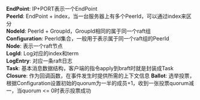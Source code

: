 **EndPoint**: IP+PORT表示一个EndPoint  
**PeerId**: EndPoint + index，当一台服务器上有多个PeerId，可以通过index来区分   
**NodeId**: PeerId + GroupId，GroupId相同的属于同一个raft组  
**Configuration**: PeerId集合，一般用于表示属于同一个raft组的PeerId  
**Node**: 表示一个raft节点  
**LogId**: Log对应的index和term  
**LogEntry**: 对应一条raft日志  
**Task**: 基本消息数据结构，客户端的指令apply到braft时就是封装成Task  
**Closure**: 作为回调函数，在事件发生时提供所需的上下文信息
**Ballot**: 选举投票，根据Configuration设置初始的quorum为一半的成员+1，收到一张投票quorum减一，当quorum <= 0时表示投票成功  
